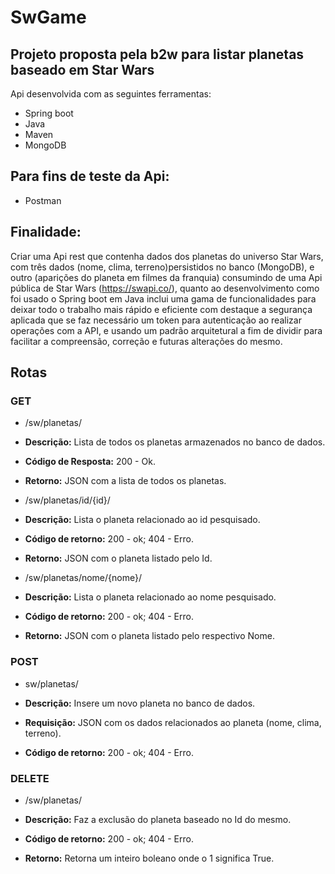 # SwGame
 ## Projeto proposta pela b2w para listar planetas baseado em Star Wars
Api desenvolvida com as seguintes ferramentas:

- Spring boot
- Java
- Maven
- MongoDB

 ## Para fins de teste da Api:

- Postman

## Finalidade:

 Criar uma Api rest que contenha dados dos planetas do universo Star Wars, com três dados (nome, clima, terreno)persistidos no banco (MongoDB), e outro (aparições do planeta em filmes da franquia) consumindo de uma Api pública de Star Wars (https://swapi.co/), quanto ao desenvolvimento como foi usado o Spring boot em Java inclui uma gama de funcionalidades para deixar todo o trabalho mais rápido e eficiente com destaque a segurança aplicada que se faz necessário um token para autenticação ao realizar operações com a API, e usando um padrão arquitetural a fim de dividir para facilitar a compreensão, correção e futuras alterações do mesmo.
 
 ## Rotas
 
 ### GET
 
 - /sw/planetas/
 
 - **Descrição:** Lista de todos os planetas armazenados no banco de dados.
 - **Código de Resposta:** 200 - Ok.
 - **Retorno:** JSON com a lista de todos os planetas.
 
 - /sw/planetas/id/{id}/
 
 - **Descrição:** Lista o planeta relacionado ao id pesquisado.
 - **Código de retorno:** 200 - ok; 404 - Erro.
 - **Retorno:** JSON com o planeta listado pelo Id.
 
 - /sw/planetas/nome/{nome}/
 
 - **Descrição:** Lista o planeta relacionado ao nome pesquisado.
 - **Código de retorno:** 200 - ok; 404 - Erro.
 - **Retorno:** JSON com o planeta listado pelo respectivo Nome.
 
 ### POST
 
 - sw/planetas/
 
 - **Descrição:** Insere um novo planeta no banco de dados.
 - **Requisição:** JSON com os dados relacionados ao planeta (nome, clima, terreno).
 - **Código de retorno:** 200 - ok; 404 - Erro.
 
 ### DELETE
 
 - /sw/planetas/
 
 - **Descrição:** Faz a exclusão do planeta baseado no Id do mesmo.
 - **Código de retorno:** 200 - ok; 404 - Erro.
 - **Retorno:** Retorna um inteiro boleano onde o 1 significa True.
 
 
 
 
 

